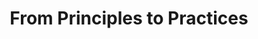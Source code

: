 ---
output: false
type: conference
name: Agile Rock 2018
title: From Principles to Practices
links:
  - type: youtube
    link: https://www.youtube.com/watch?v=QX2RN07P4Hg
---